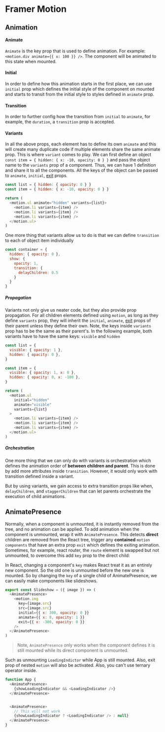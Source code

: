 # Framer Motion



## Animation

#### Animate

`Animate` is the key prop that is used to define animation. For example: `<motion.div animate={{ x: 100 }} />`. The component will be animated to this state when mounted.

#### Initial
In order to define how this animation starts in the first place, we can use `initial` prop which defines the initial style of the component on mounted and starts to transit from the initial style to styles defined in `animate` prop.

#### Transition

In order to further config how the transition from `initial` to `animate`, for example, the `duration`, a `transition` prop is accepted.

#### Variants

In all the above props, each element has to define its own `animate` and this will create many duplicate code if multiple elements share the same animate prop. This is where `variant` comes to play. We can first define an object `const item = { hidden: { x: -10, opacity: 0 } }` and pass the object name to the `variants` prop of a component. Thus, we can have 1 definition and share it to all the components. All the keys of the object can be passed to `animate`, `initial`, [exit](#animatepresence) props.

```js
const list = { hidden: { opacity: 0 } }
const item = { hidden: { x: -10, opacity: 0 } }

return (
  <motion.ul animate="hidden" variants={list}>
    <motion.li variants={item} />
    <motion.li variants={item} />
    <motion.li variants={item} />
  </motion.ul>
)
```

One more thing that variants allow us to do is that we can define `transition` to each of object item individually

```js
const container = {
  hidden: { opacity: 0 },
  show: {
    opacity: 1,
    transition: {
      delayChildren: 0.5
    }
  }
}
```

##### Propagation

Variants not only give us neater code, but they also provide prop propagation. For all children elements defined using `motion`, as long as they define `variants` prop, they will inherit the `initial`, `animate`, [exit](#animatepresence) props of their parent unless they define their own. Note, the keys inside `variants` prop has to be the same as their parent's. In the following example, both variants have to have the same keys: `visible` and `hidden`

```js
const list = {
  visible: { opacity: 1 },
  hidden: { opacity: 0 },
}

const item = {
  visible: { opacity: 1, x: 0 },
  hidden: { opacity: 0, x: -100 },
}

return (
  <motion.ul
    initial="hidden"
    animate="visible"
    variants={list}
  >
    <motion.li variants={item} />
    <motion.li variants={item} />
    <motion.li variants={item} />
  </motion.ul>
)

```

##### Orchestration

One more thing that we can only do with variants is orchestration which defines the animation order of **between children and parent**. This is done by add more attributes inside `transition`. However, it would only work with transition defined inside a variant. 

But by using variants, we gain access to extra transition props like when, `delayChildren`, and `staggerChildren` that can let parents orchestrate the execution of child animations.


## AnimatePresence

Normally, when a component is unmounted, it is instantly removed from the tree, and no animation can be applied. To add animation when the component is unmounted, wrap it with `AnimatePresence`. This detects **direct** children are removed from the React tree, trigger any **contained** `motion components` that have an extra prop `exit` which defines the exiting animation. Sometimes, for example, react router, the `route` element is swapped but not unmounted, to overcome this add `key` prop to the direct child:

In React, changing a component's `key` makes React treat it as an entirely new component. So the old one is unmounted before the new one is mounted. So by changing the `key` of a single child of AnimatePresence, we can easily make components like slideshows.

```js
export const Slideshow = ({ image }) => (
  <AnimatePresence>
    <motion.img
      key={image.src}
      src={image.src}
      initial={{ x: 300, opacity: 0 }}
      animate={{ x: 0, opacity: 1 }}
      exit={{ x: -300, opacity: 0 }}
    />
  </AnimatePresence>
)
```

> Note, `AnimatePresence` only works when the component defines it is still mounted while its direct component is unmounted.

Such as unmounting `LoadingIndictor` while App is still mounted. Also, exit prop of nested `motion` will also be activated. Also, you can't use ternary operator inside.

```js
function App {
  <AnimatePresence>
    {showLoadingIndicator && <LoadingIndicator />}
  </AnimatePresence>


  <AnimatePresence>
    // This will not work
    {showLoadingIndicator ? <LoadingIndicator /> : null} 
  </AnimatePresence>
}
```


